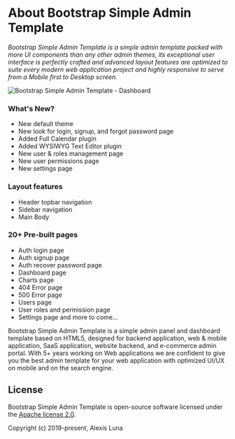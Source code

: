 # About Bootstrap Simple Admin Template
*Bootstrap Simple Admin Template is a simple admin template packed with more UI components than any other admin themes, its exceptional user interface is perfectly crafted and advanced layout features are optimized to suite every modern web application project and highly responsive to serve from a Mobile first to Desktop screen.* 

![Bootstrap Simple Admin Template - Dashboard](https://i.postimg.cc/vHTC0yjZ/dashboard.png)

### What's New?
- New default theme
- New look for login, signup, and forgot password page
- Added Full Calendar plugin
- Added WYSIWYG Text Editor plugin
- New user & roles management page
- New user permissions page
- New settings page

### Layout features
- Header topbar navigation
- Sidebar navigation
- Main Body

### 20+ Pre-built pages
- Auth login page
- Auth signup page
- Auth recover password page
- Dashboard page
- Charts page 
- 404 Error page
- 500 Error page
- Users page
- User roles and permission page
- Settings page and more to come…


Bootstrap Simple Admin Template is a simple admin panel and dashboard template based on HTML5, designed for backend application, web & mobile application, SaaS application, website backend, and e-commerce admin portal. With 5+ years working on Web applications we are confident to give you the best admin template for your web application with optimized UI/UX on mobile and on the search engine.


## License

Bootstrap Simple Admin Template is open-source software licensed under the [Apache license 2.0](http://www.apache.org/licenses/LICENSE-2.0).

Copyright (c) 2019-present, Alexis Luna

